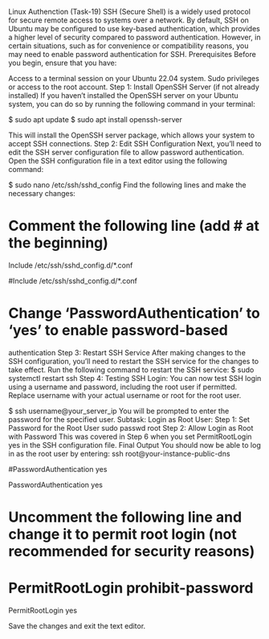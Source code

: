Linux Authenction (Task-19)
SSH (Secure Shell) is a widely used protocol for secure remote access to systems over a network. By default, SSH on Ubuntu may be configured to use key-based authentication, which provides a higher level of security compared to password authentication. However, in certain situations, such as for convenience or compatibility reasons, you may need to enable password authentication for SSH.
Prerequisites
Before you begin, ensure that you have:

Access to a terminal session on your Ubuntu 22.04 system.
Sudo privileges or access to the root account.
Step 1: Install OpenSSH Server (if not already installed)
If you haven’t installed the OpenSSH server on your Ubuntu system, you can do so by running the following command in your terminal:

$ sudo apt update
$ sudo apt install openssh-server

This will install the OpenSSH server package, which allows your system to accept SSH connections.
Step 2: Edit SSH Configuration
Next, you’ll need to edit the SSH server configuration file to allow password authentication. Open the SSH configuration file in a text editor using the following command:

$ sudo nano /etc/ssh/sshd_config
Find the following lines and make the necessary changes:

# Comment the following line (add # at the beginning)
Include /etc/ssh/sshd_config.d/*.conf

#Include /etc/ssh/sshd_config.d/*.conf

# Change ‘PasswordAuthentication’ to ‘yes’ to enable password-based
authentication
Step 3: Restart SSH Service
After making changes to the SSH configuration, you’ll need to restart the SSH service for the changes to take effect. Run the following command to restart the SSH service:
$ sudo systemctl restart ssh
Step 4: Testing SSH Login:
You can now test SSH login using a username and password, including the root user if permitted. Replace username with your actual username or root for the root user.

$ ssh username@your_server_ip
You will be prompted to enter the password for the specified user.
Subtask: Login as Root User:
Step 1: Set Password for the Root User
       sudo passwd root
Step 2: Allow Login as Root with Password
This was covered in Step 6 when you set PermitRootLogin yes in the SSH configuration file.
Final Output
You should now be able to log in as the root user by entering:
ssh root@your-instance-public-dns





























#PasswordAuthentication yes

PasswordAuthentication yes

# Uncomment the following line and change it to permit root login (not recommended for security reasons)
# PermitRootLogin prohibit-password

PermitRootLogin yes

Save the changes and exit the text editor.



   